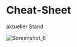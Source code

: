 ﻿# Cheat-Sheet
 aktueller Stand

![Screenshot_6](https://user-images.githubusercontent.com/128373175/232635641-820f9e87-a66e-4e99-909b-924dfc195c43.png)



